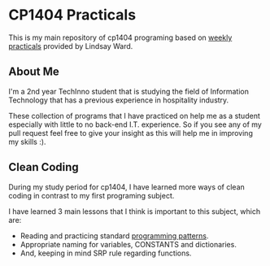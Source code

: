 # CP1404 Practicals

This is my main repository of cp1404 programing based on 
[weekly practicals](https://github.com/CP1404/Practicals) 
provided by Lindsay Ward.

## About Me

I'm a 2nd year TechInno student that is studying the field
of Information Technology that has a previous experience in
hospitality industry.

These collection of programs that I have practiced on help 
me as a student especially with little to no back-end 
I.T. experience. So if you see any of my pull request feel 
free to give your insight as this will help me in improving
my skills :).

## Clean Coding

During my study period for cp1404, I have learned more ways 
of clean coding in contrast to my first programing subject.

I have learned 3 main lessons that I think is important to 
this subject, which are:

- Reading and practicing standard [programming patterns](https://github.com/CP1404/Starter/wiki/Programming-Patterns).
- Appropriate naming for variables, CONSTANTS and dictionaries.
- And, keeping in mind SRP rule regarding functions.





